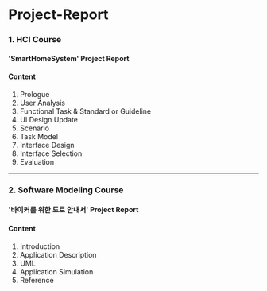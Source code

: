 # Project-Report
### 1. HCI Course
#### 'SmartHomeSystem' Project Report
#### Content
1. Prologue
2. User Analysis
3. Functional Task & Standard or Guideline
4. UI Design Update
5. Scenario
6. Task Model
7. Interface Design
8. Interface Selection
9. Evaluation

---

### 2. Software Modeling Course
#### '바이커를 위한 도로 안내서' Project Report
#### Content
1. Introduction
2. Application Description
3. UML
4. Application Simulation
5. Reference
